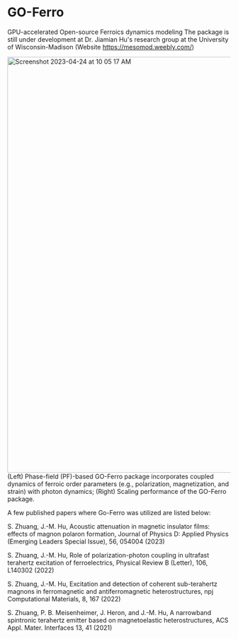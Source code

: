 # GO-Ferro
GPU-accelerated Open-source Ferroics dynamics modeling
The package is still under development at Dr. Jiamian Hu's research group at the University of Wisconsin-Madison (Website https://mesomod.weebly.com/)

<img width="940" alt="Screenshot 2023-04-24 at 10 05 17 AM" src="https://user-images.githubusercontent.com/61608812/234037624-df5980d6-8fe5-4b72-bf09-9b4540d1c811.png">
(Left) Phase-field (PF)-based GO-Ferro package incorporates coupled dynamics of ferroic order parameters (e.g., polarization, magnetization, and strain) with photon dynamics; (Right) Scaling performance of the GO-Ferro package.

A few published papers where Go-Ferro was utilized are listed below:

S. Zhuang, J.-M. Hu, Acoustic attenuation in magnetic insulator films: effects of magnon polaron formation, Journal of Physics D: Applied Physics (Emerging Leaders Special Issue), 56, 054004 (2023)

S. Zhuang, J.-M. Hu, Role of polarization-photon coupling in ultrafast terahertz excitation of ferroelectrics, Physical Review B (Letter), 106, L140302 (2022)

S. Zhuang, J.-M. Hu, Excitation and detection of coherent sub-terahertz magnons in ferromagnetic and antiferromagnetic heterostructures, npj Computational Materials, 8, 167 (2022)

S. Zhuang, P. B. Meisenheimer, J. Heron, and J.-M. Hu, A narrowband spintronic terahertz emitter based on magnetoelastic heterostructures, ACS Appl. Mater. Interfaces 13, 41 (2021)
